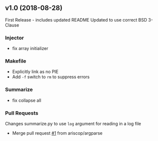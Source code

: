 
<a name="v1.0"></a>
## v1.0 (2018-08-28)

First Release - includes updated README
Updated to use correct BSD 3-Clause 

### Injector

* fix array initializer

### Makefile

* Explicitly link as no PIE
* Add `-f` switch to `rm` to suppress errors

### Summarize

* fix collapse all

### Pull Requests

Changes summarize.py to use `log` argument for reading in a log file
* Merge pull request [#1](https://github.com/rigred/sandsifter/issues/1) from ariscop/argparse

